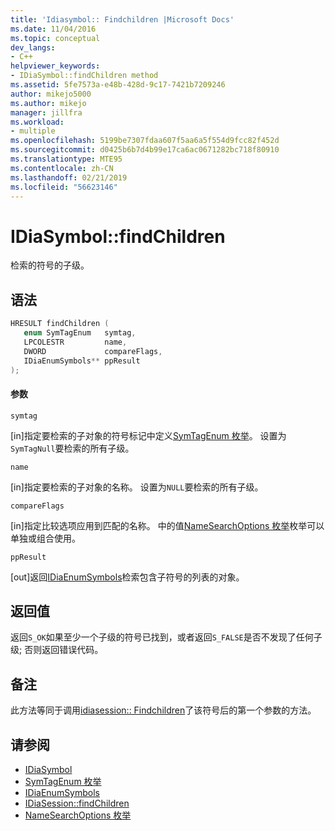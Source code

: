 ```yaml
---
title: 'Idiasymbol:: Findchildren |Microsoft Docs'
ms.date: 11/04/2016
ms.topic: conceptual
dev_langs:
- C++
helpviewer_keywords:
- IDiaSymbol::findChildren method
ms.assetid: 5fe7573a-e48b-428d-9c17-7421b7209246
author: mikejo5000
ms.author: mikejo
manager: jillfra
ms.workload:
- multiple
ms.openlocfilehash: 5199be7307fdaa607f5aa6a5f554d9fcc82f452d
ms.sourcegitcommit: d0425b6b7d4b99e17ca6ac0671282bc718f80910
ms.translationtype: MTE95
ms.contentlocale: zh-CN
ms.lasthandoff: 02/21/2019
ms.locfileid: "56623146"
---
```

# <a name="idiasymbolfindchildren"></a>IDiaSymbol::findChildren
检索的符号的子级。

## <a name="syntax"></a>语法

```C++
HRESULT findChildren ( 
   enum SymTagEnum   symtag,
   LPCOLESTR         name,
   DWORD             compareFlags,
   IDiaEnumSymbols** ppResult
);
```

#### <a name="parameters"></a>参数
 `symtag`

[in]指定要检索的子对象的符号标记中定义[SymTagEnum 枚举](../../debugger/debug-interface-access/symtagenum.md)。 设置为`SymTagNull`要检索的所有子级。

 `name`

[in]指定要检索的子对象的名称。 设置为`NULL`要检索的所有子级。

 `compareFlags`

[in]指定比较选项应用到匹配的名称。 中的值[NameSearchOptions 枚举](../../debugger/debug-interface-access/namesearchoptions.md)枚举可以单独或组合使用。

 `ppResult`

[out]返回[IDiaEnumSymbols](../../debugger/debug-interface-access/idiaenumsymbols.md)检索包含子符号的列表的对象。

## <a name="return-value"></a>返回值
 返回`S_OK`如果至少一个子级的符号已找到，或者返回`S_FALSE`是否不发现了任何子级; 否则返回错误代码。

## <a name="remarks"></a>备注
 此方法等同于调用[idiasession:: Findchildren](../../debugger/debug-interface-access/idiasession-findchildren.md)了该符号后的第一个参数的方法。

## <a name="see-also"></a>请参阅
- [IDiaSymbol](../../debugger/debug-interface-access/idiasymbol.md)
- [SymTagEnum 枚举](../../debugger/debug-interface-access/symtagenum.md)
- [IDiaEnumSymbols](../../debugger/debug-interface-access/idiaenumsymbols.md)
- [IDiaSession::findChildren](../../debugger/debug-interface-access/idiasession-findchildren.md)
- [NameSearchOptions 枚举](../../debugger/debug-interface-access/namesearchoptions.md)